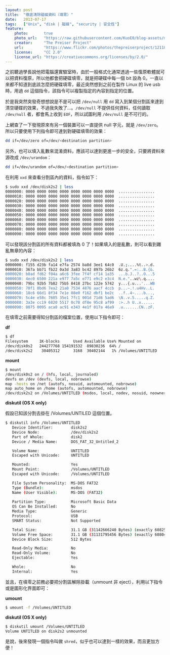 ```yaml
---
layout: post
title:  "徹底清除磁碟資料（填零）"
date:   2013-07-17
tags:   ["Unix", "disk | 磁碟", "security | 安全性"]
feature:
    photo:       true
    photo_url:   "https://raw.githubusercontent.com/KuoE0/blog-assets/master/feature-photos/2013-07-17-wipe-data-zero-filling.jpg"
    creator:     "The Preiser Project"
    url:         "https://www.flickr.com/photos/thepreiserproject/12118842256"
    license:     "CC 2.0"
    license_url: "https://creativecommons.org/licenses/by/2.0/"
---
```


之前聽過學長說他把電腦還實驗室時，由於一般格式化通常透過一些復原軟體就可以把資料復原，所以他都會把硬碟填零，就是把硬碟中每一個 bit 設為 0。一直以來都不知道到底該怎麼把硬碟填零，最近突然想到之前在製作 Linux 的 live usb 時，用過 `dd` 這個指令，該指令可以複製指定的內容到指定的位置。

於是我突然突發奇想想說是不是可以把 `/dev/null` 用 `dd` 寫入到某個分割區來達到清空硬碟的效果，不過我失敗了…。`/dev/null` 不提供任何資料，任何讀取 `/dev/null` 者，都會馬上收到 `EOF`，所以試圖利用 `/dev/null` 是不可行的。

上網查了一下發現原來有另一個裝置可以一直提供 null 字元，就是 `/dev/zero`。所以只要使用下列指令即可達到對硬碟填零的效果：

```bash
dd if=/dev/zero of=/dev/<destination partition>
```
    
另外，也可以填入亂數來混淆資料，應該可以達到更進一步的安全，只要將資料來源改成 `/dev/urandom`：

```bash
dd if=/dev/urandom of=/dev/<destination partition>
```

在利用 `xxd` 來查看分割區內的資料，指令如下：

```bash
$ sudo xxd /dev/disk2s2 | less
0000000: 0000 0000 0000 0000 0000 0000 0000 0000  ................
0000010: 0000 0000 0000 0000 0000 0000 0000 0000  ................
0000020: 0000 0000 0000 0000 0000 0000 0000 0000  ................
0000030: 0000 0000 0000 0000 0000 0000 0000 0000  ................
0000040: 0000 0000 0000 0000 0000 0000 0000 0000  ................
0000050: 0000 0000 0000 0000 0000 0000 0000 0000  ................
0000060: 0000 0000 0000 0000 0000 0000 0000 0000  ................
0000070: 0000 0000 0000 0000 0000 0000 0000 0000  ................
0000080: 0000 0000 0000 0000 0000 0000 0000 0000  ................
0000090: 0000 0000 0000 0000 0000 0000 0000 0000  ................
```

可以發現該分割區的所有資料都被填為 0 了！如果填入的是亂數，則可以看到雜亂無章的內容：

```bash
$ sudo xxd /dev/disk2s2 | less
0000000: f155 d23b fa14 e7fa 2574 ba8d 3ee1 64c0  .U.;....%t..>.d.
0000010: 367a bb71 fb22 0a3d 3a83 bc42 897b 26b2  6z.q.".=:..B.{&.
0000020: b0ad fd62 f04a a6c6 3fee 7f4f cf14 1a35  ...b.J..?..O...5
0000030: 4ec0 6500 221a e977 7a5c e771 e9c2 e3c4  N.e."..wz\.q....
0000040: 79bc 92b5 7b82 75b5 8418 27bc 122e 5742  y...{.u...'...WB
0000050: 70f1 0bd6 7ea2 21a0 7534 4876 aacf 4ccb  p...~.!.u4Hv..L.
0000060: 18c6 66d1 8f34 7e1e 08e0 f162 dbf1 be2c  ..f..4~....b...,
0000070: 5c4e e58c 7605 35e1 7fc1 001d 71d6 5ad6  \N..v.5.....q.Z.
0000080: 3a3e cc19 6820 5517 0c78 df8e 95c8 af99  :>..h U..x......
0000090: 8075 0095 aca8 ac91 e343 4e1f 017a 46a9  .u.......CN..zF.
```

在填零之前需要得知分割區的檔案位置，使用以下指令即可：

**df**

```bash
$ df
Filesystem     1K-blocks      Used Available Use% Mounted on
/dev/disk0s2   244277768 154191532  89830236  64% /
/dev/disk2s2    30405312      3168  30402144   1% /Volumes/UNTITLED
```

**mount**

```bash
$ mount
/dev/disk0s2 on / (hfs, local, journaled)
devfs on /dev (devfs, local, nobrowse)
map -hosts on /net (autofs, nosuid, automounted, nobrowse)
map auto_home on /home (autofs, automounted, nobrowse)
/dev/disk2s2 on /Volumes/UNTITLED (msdos, local, nodev, nosuid, noowners)
```

**diskutil (OS X only)**

假設已知該分割去掛在 /Volumes/UNTILED 這個位置。

```bash
$ diskutil info /Volumes/UNTITLED 
   Device Identifier:        disk2s2
   Device Node:              /dev/disk2s2
   Part of Whole:            disk2
   Device / Media Name:      DOS_FAT_32_Untitled_2

   Volume Name:              UNTITLED
   Escaped with Unicode:     UNTITLED

   Mounted:                  Yes
   Mount Point:              /Volumes/UNTITLED
   Escaped with Unicode:     /Volumes/UNTITLED

   File System Personality:  MS-DOS FAT32
   Type (Bundle):            msdos
   Name (User Visible):      MS-DOS (FAT32)
    
   Partition Type:           Microsoft Basic Data
   OS Can Be Installed:      No
   Media Type:               Generic
   Protocol:                 USB
   SMART Status:             Not Supported

   Total Size:               31.1 GB (31142666240 Bytes) (exactly 60825520 512-Byte-Blocks)
   Volume Free Space:        31.1 GB (31131795456 Bytes) (exactly 60804288 512-Byte-Blocks)
   Device Block Size:        512 Bytes

   Read-Only Media:          No
   Read-Only Volume:         No
   Ejectable:                Yes

   Whole:                    No
   Internal:                 Yes
```
       
並且，在填零之前務必要把分割區解除掛載（unmount 非 eject），利用以下指令或是圖形化界面即可：

**umount**

```bash
$ umount -f /Volumes/UNTITLED
```

**diskutil (OS X only)**

```bash
$ diskutil umount /Volumes/UNTITLED
Volume UNTITLED on disk2s2 unmounted
```

是說，後來發現一個指令叫做 `shred`，似乎也可以達到一樣的效果，而且更加方便！
